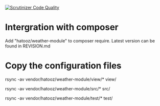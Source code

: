 [![Scrutinizer Code Quality](https://scrutinizer-ci.com/g/Hatooz/weather-module/badges/quality-score.png?b=main)](https://scrutinizer-ci.com/g/Hatooz/weather-module/?branch=main)

# Intergration with composer
Add "hatooz/weather-module" to composer require. Latest version can be found in REVISION.md

# Copy the configuration files
rsync -av vendor/hatooz/weather-module/view/* view/

rsync -av vendor/hatooz/weather-module/src/* src/

rsync -av vendor/hatooz/weather-module/test/* test/
